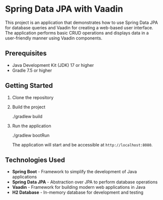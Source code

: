 # Spring Data JPA with Vaadin

This project is an application that demonstrates how to use Spring Data JPA for database queries and Vaadin for creating a web-based user interface. The application performs basic CRUD operations and displays data in a user-friendly manner using Vaadin components.

## Prerequisites

- Java Development Kit (JDK) 17 or higher
- Gradle 7.5 or higher

## Getting Started

1. Clone the repository

2. Build the project
   
    ./gradlew build

3. Run the application
   
    ./gradlew bootRun

    The application will start and be accessible at `http://localhost:8080`.

## Technologies Used

- **Spring Boot** - Framework to simplify the development of Java applications
- **Spring Data JPA** - Abstraction over JPA to perform database operations
- **Vaadin** - Framework for building modern web applications in Java
- **H2 Database** - In-memory database for development and testing
